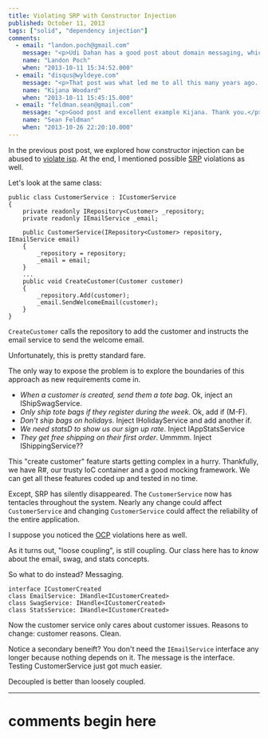 ```yaml
---
title: Violating SRP with Constructor Injection
published: October 11, 2013
tags: ["solid", "dependency injection"]
comments:
  - email: "landon.poch@gmail.com"
    message: "<p>Udi Dahan has a good post about domain messaging, which is very different than the enterprise messaging and integration that most people think of when they hear the term \"messaging.\"   <a href=\"http://udidahan.com/2009/06/14/domain-events-salvation/\" rel=\"nofollow\">https://www.udidahan.com/2009/0...</a>.  There are some other niceties that could be added to Udi's example but he's provided enough to make his point.</p><p>Domain messaging is lightweight and specific to the internals of the application only.  It's also noteworthy that this message bus isn't necessarily being injected into everything (static) because you often want to raise a domain event from inside an aggregate root or entity.  Injecting dependencies into those is generally a bad idea.  Handlers usually don't run on a separate thread either so you can keep control over when you need to spin off a new thread or when you don't need that added complexity.</p><p>I've also found that domain messaging helps keep your infrastructure related code decoupled from your aggregates/entites so that your domain layer is more pure.</p>"
    name: "Landon Poch"
    when: "2013-10-11 15:34:52.000"
  - email: "disqus@wyldeye.com"
    message: "<p>That post was what led me to all this many years ago. I read it and immediately thought \"this is what I've been looking for, but couldn't express\".</p><p>If we keep thinking about that static bus, it gets a bit interesting and scary.</p><p>We bristle because it's a \"hidden dependency\". Udi shows how to test it [though you need to be careful on test startup/shutdown to cleanup and ensure configuration].</p><p>My counter argument is that I want messaging to \"just be there\" as part of the way things work.</p><p>Yesterday I went trolling around some sites looking for actors in Erlang, akka, etc. Then I stumbled on this: <a href=\"https://fsharpforfunandprofit.com/posts/concurrency-actor-model/\" rel=\"nofollow\">https://fsharpforfunandprofit.c...</a>.</p><p>Ummmm. I'm starting to see my problem, but I don't want to say it out loud.</p>"
    name: "Kijana Woodard"
    when: "2013-10-11 15:45:15.000"
  - email: "feldman.sean@gmail.com"
    message: "<p>Good post and excellent example Kijana. Thank you.</p>"
    name: "Sean Feldman"
    when: "2013-10-26 22:20:10.000"
---
```


In the previous post post, we explored how constructor injection can be abused to [violate isp][violating isp]. At the end, I mentioned possible [SRP] violations as well.

Let's look at the same class:

    public class CustomerService : ICustomerService
    {
        private readonly IRepository<Customer> _repository;
        private readonly IEmailService _email;

        public CustomerService(IRepository<Customer> repository, IEmailService email)
        {
            _repository = repository;
            _email = email;
        }
        ...
        public void CreateCustomer(Customer customer)
        {
            _repository.Add(customer);
            _email.SendWelcomeEmail(customer);
        }
    }

`CreateCustomer` calls the repository to add the customer and instructs the email service to send the welcome email.

Unfortunately, this is pretty standard fare.

The only way to expose the problem is to explore the boundaries of this approach as new requirements come in.

+ *When a customer is created, send them a tote bag*.  Ok, inject an IShipSwagService.
+ *Only ship tote bags if they register during the week*. Ok, add if (M-F).
+ *Don't ship bags on holidays*. Inject IHolidayService and add another if.
+ *We need statsD to show us our sign up rate*. Inject IAppStatsService
+ *They get free shipping on their first order*. Ummmm. Inject IShippingService??

This "create customer" feature starts getting complex in a hurry. Thankfully, we have R#, our trusty IoC container and a good mocking framework. We can get all these features coded up and tested in no time.

Except, SRP has silently disappeared. The `CustomerService` now has tentacles throughout the system. Nearly any change could affect `CustomerService` and changing `CustomerService` could affect the reliability of the entire application.

I suppose you noticed the [OCP] violations here as well.

As it turns out, "loose coupling", is still coupling. Our class here has to _know_ about the email, swag, and stats concepts.

So what to do instead? Messaging.

    interface ICustomerCreated
    class EmailService: IHandle<ICustomerCreated>
    class SwagService: IHandle<ICustomerCreated>
    class StatsService: IHandle<ICustomerCreated>

Now the customer service only cares about customer issues. Reasons to change: customer reasons. Clean.

Notice a secondary beneift? You don't need the `IEmailService` interface any longer because nothing depends on it. The message is the interface. Testing CustomerService just got much easier.

Decoupled is better than loosely coupled.

[violating isp]: /violating-isp-with-constructor-injection
[srp]: https://en.wikipedia.org/wiki/Single_responsibility_principle
[ocp]: https://en.wikipedia.org/wiki/Open/closed_principle

---
# comments begin here
